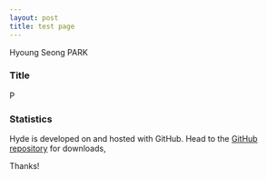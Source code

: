 ```yaml
---
layout: post
title: test page
---
```


 Hyoung Seong PARK
 
### Title

P

### Statistics

Hyde is developed on and hosted with GitHub. Head to the <a href="https://github.com/poole/hyde">GitHub repository</a> for downloads, 

Thanks!
